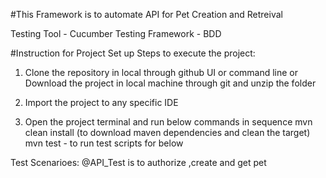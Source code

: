 

#This Framework is to automate API for Pet Creation and Retreival

Testing Tool - Cucumber
Testing Framework - BDD

#Instruction for Project Set up
Steps to execute the project:
1. Clone the repository in local through github UI or command line 
      or
   Download the project in local machine through git and unzip the folder
2. Import the project to any specific IDE 
  
3. Open the project terminal and run below commands in sequence
 mvn clean install (to download maven dependencies and clean the target)
 mvn  test - to run test scripts for below
 
Test Scenarioes:
@API_Test is to authorize ,create and get pet


   


